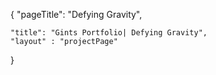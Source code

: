 {
    "pageTitle": "Defying Gravity",


    "title": "Gints Portfolio| Defying Gravity",
    "layout" : "projectPage"
    



}